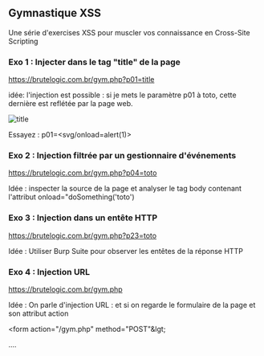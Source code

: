 ## Gymnastique XSS

Une série d'exercises XSS pour muscler vos connaissance en Cross-Site Scripting

### Exo 1 : Injecter dans le tag "title" de la page

https://brutelogic.com.br/gym.php?p01=title

idée: l'injection est possible : si je mets le paramètre p01 à toto, cette dernière est reflétée par la page web.


![title](https://github.com/aabda2000/sti3a-security/assets/38082725/d44e7975-45e9-40b6-8888-f1a185d93660)


Essayez : p01=</title><svg/onload=alert(1)>

### Exo 2 : Injection filtrée par un gestionnaire d'événements

https://brutelogic.com.br/gym.php?p04=toto

Idée : inspecter la source de la page et analyser le tag body contenant l'attribut onload="doSomething('toto')

### Exo 3 : Injection dans un entête HTTP

https://brutelogic.com.br/gym.php?p23=toto
  
Idée : Utiliser Burp Suite pour observer les entêtes de la réponse HTTP

### Exo 4 : Injection URL 

https://brutelogic.com.br/gym.php

Idée : On parle d'injection URL : et si on regarde le formulaire de la page et son attribut action 

&lt;form action="/gym.php" method="POST"&lgt;
  
....
  


